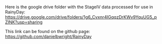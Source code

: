 Here is the google drive folder with the StageIV data processed for use in RainyDay: https://drive.google.com/drive/folders/1g6_Cvxnr4IGqqzDrKWv9YquUG5_pZINK?usp=sharing

This link can be found on the github page: https://github.com/danielbwright/RainyDay